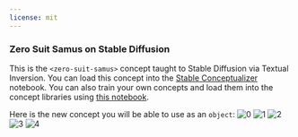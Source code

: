 ```yaml
---
license: mit
---
```

### Zero Suit Samus on Stable Diffusion
This is the `<zero-suit-samus>` concept taught to Stable Diffusion via Textual Inversion. You can load this concept into the [Stable Conceptualizer](https://colab.research.google.com/github/huggingface/notebooks/blob/main/diffusers/stable_conceptualizer_inference.ipynb) notebook. You can also train your own concepts and load them into the concept libraries using [this notebook](https://colab.research.google.com/github/huggingface/notebooks/blob/main/diffusers/sd_textual_inversion_training.ipynb).

Here is the new concept you will be able to use as an `object`:
![<zero-suit-samus> 0](https://huggingface.co/sd-concepts-library/zero-suit-samus/resolve/main/concept_images/3.jpeg)
![<zero-suit-samus> 1](https://huggingface.co/sd-concepts-library/zero-suit-samus/resolve/main/concept_images/1.jpeg)
![<zero-suit-samus> 2](https://huggingface.co/sd-concepts-library/zero-suit-samus/resolve/main/concept_images/4.jpeg)
![<zero-suit-samus> 3](https://huggingface.co/sd-concepts-library/zero-suit-samus/resolve/main/concept_images/0.jpeg)
![<zero-suit-samus> 4](https://huggingface.co/sd-concepts-library/zero-suit-samus/resolve/main/concept_images/2.jpeg)

